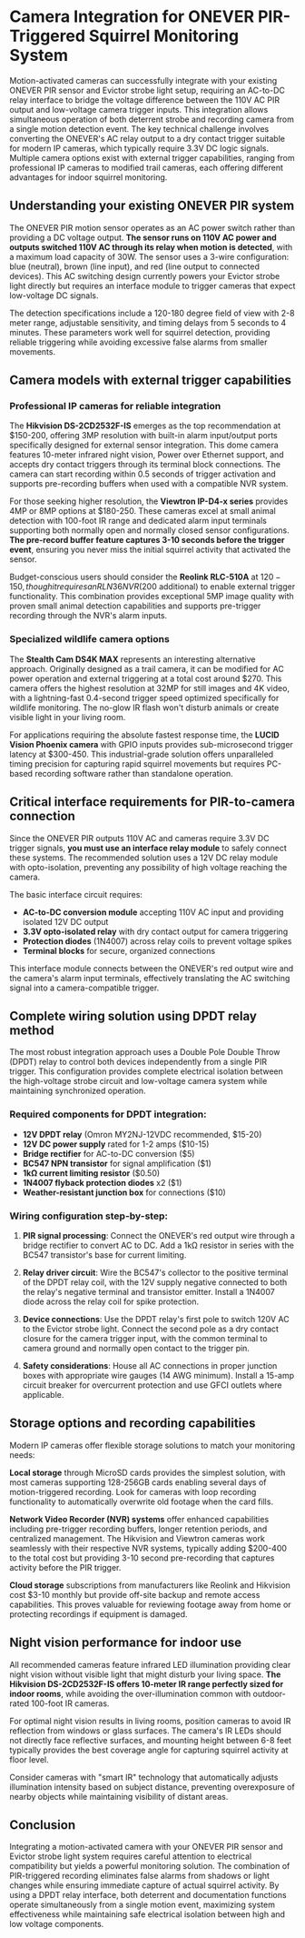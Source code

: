 # Camera Integration for ONEVER PIR-Triggered Squirrel Monitoring System

Motion-activated cameras can successfully integrate with your existing ONEVER PIR sensor and Evictor strobe light setup, requiring an AC-to-DC relay interface to bridge the voltage difference between the 110V AC PIR output and low-voltage camera trigger inputs. This integration allows simultaneous operation of both deterrent strobe and recording camera from a single motion detection event. The key technical challenge involves converting the ONEVER's AC relay output to a dry contact trigger suitable for modern IP cameras, which typically require 3.3V DC logic signals. Multiple camera options exist with external trigger capabilities, ranging from professional IP cameras to modified trail cameras, each offering different advantages for indoor squirrel monitoring.

## Understanding your existing ONEVER PIR system

The ONEVER PIR motion sensor operates as an AC power switch rather than providing a DC voltage output. **The sensor runs on 110V AC power and outputs switched 110V AC through its relay when motion is detected**, with a maximum load capacity of 30W. The sensor uses a 3-wire configuration: blue (neutral), brown (line input), and red (line output to connected devices). This AC switching design currently powers your Evictor strobe light directly but requires an interface module to trigger cameras that expect low-voltage DC signals.

The detection specifications include a 120-180 degree field of view with 2-8 meter range, adjustable sensitivity, and timing delays from 5 seconds to 4 minutes. These parameters work well for squirrel detection, providing reliable triggering while avoiding excessive false alarms from smaller movements.

## Camera models with external trigger capabilities

### Professional IP cameras for reliable integration

The **Hikvision DS-2CD2532F-IS** emerges as the top recommendation at $150-200, offering 3MP resolution with built-in alarm input/output ports specifically designed for external sensor integration. This dome camera features 10-meter infrared night vision, Power over Ethernet support, and accepts dry contact triggers through its terminal block connections. The camera can start recording within 0.5 seconds of trigger activation and supports pre-recording buffers when used with a compatible NVR system.

For those seeking higher resolution, the **Viewtron IP-D4-x series** provides 4MP or 8MP options at $180-250. These cameras excel at small animal detection with 100-foot IR range and dedicated alarm input terminals supporting both normally open and normally closed sensor configurations. **The pre-record buffer feature captures 3-10 seconds before the trigger event**, ensuring you never miss the initial squirrel activity that activated the sensor.

Budget-conscious users should consider the **Reolink RLC-510A** at $120-150, though it requires an RLN36 NVR ($200 additional) to enable external trigger functionality. This combination provides exceptional 5MP image quality with proven small animal detection capabilities and supports pre-trigger recording through the NVR's alarm inputs.

### Specialized wildlife camera options

The **Stealth Cam DS4K MAX** represents an interesting alternative approach. Originally designed as a trail camera, it can be modified for AC power operation and external triggering at a total cost around $270. This camera offers the highest resolution at 32MP for still images and 4K video, with a lightning-fast 0.4-second trigger speed optimized specifically for wildlife monitoring. The no-glow IR flash won't disturb animals or create visible light in your living room.

For applications requiring the absolute fastest response time, the **LUCID Vision Phoenix camera** with GPIO inputs provides sub-microsecond trigger latency at $300-450. This industrial-grade solution offers unparalleled timing precision for capturing rapid squirrel movements but requires PC-based recording software rather than standalone operation.

## Critical interface requirements for PIR-to-camera connection

Since the ONEVER PIR outputs 110V AC and cameras require 3.3V DC trigger signals, **you must use an interface relay module** to safely connect these systems. The recommended solution uses a 12V DC relay module with opto-isolation, preventing any possibility of high voltage reaching the camera.

The basic interface circuit requires:
- **AC-to-DC conversion module** accepting 110V AC input and providing isolated 12V DC output
- **3.3V opto-isolated relay** with dry contact output for camera triggering
- **Protection diodes** (1N4007) across relay coils to prevent voltage spikes
- **Terminal blocks** for secure, organized connections

This interface module connects between the ONEVER's red output wire and the camera's alarm input terminals, effectively translating the AC switching signal into a camera-compatible trigger.

## Complete wiring solution using DPDT relay method

The most robust integration approach uses a Double Pole Double Throw (DPDT) relay to control both devices independently from a single PIR trigger. This configuration provides complete electrical isolation between the high-voltage strobe circuit and low-voltage camera system while maintaining synchronized operation.

### Required components for DPDT integration:
- **12V DPDT relay** (Omron MY2NJ-12VDC recommended, $15-20)
- **12V DC power supply** rated for 1-2 amps ($10-15)
- **Bridge rectifier** for AC-to-DC conversion ($5)
- **BC547 NPN transistor** for signal amplification ($1)
- **1kΩ current limiting resistor** ($0.50)
- **1N4007 flyback protection diodes** x2 ($1)
- **Weather-resistant junction box** for connections ($10)

### Wiring configuration step-by-step:

1. **PIR signal processing**: Connect the ONEVER's red output wire through a bridge rectifier to convert AC to DC. Add a 1kΩ resistor in series with the BC547 transistor's base for current limiting.

2. **Relay driver circuit**: Wire the BC547's collector to the positive terminal of the DPDT relay coil, with the 12V supply negative connected to both the relay's negative terminal and transistor emitter. Install a 1N4007 diode across the relay coil for spike protection.

3. **Device connections**: Use the DPDT relay's first pole to switch 120V AC to the Evictor strobe light. Connect the second pole as a dry contact closure for the camera trigger input, with the common terminal to camera ground and normally open contact to the trigger pin.

4. **Safety considerations**: House all AC connections in proper junction boxes with appropriate wire gauges (14 AWG minimum). Install a 15-amp circuit breaker for overcurrent protection and use GFCI outlets where applicable.

## Storage options and recording capabilities

Modern IP cameras offer flexible storage solutions to match your monitoring needs:

**Local storage** through MicroSD cards provides the simplest solution, with most cameras supporting 128-256GB cards enabling several days of motion-triggered recording. Look for cameras with loop recording functionality to automatically overwrite old footage when the card fills.

**Network Video Recorder (NVR) systems** offer enhanced capabilities including pre-trigger recording buffers, longer retention periods, and centralized management. The Hikvision and Viewtron cameras work seamlessly with their respective NVR systems, typically adding $200-400 to the total cost but providing 3-10 second pre-recording that captures activity before the PIR trigger.

**Cloud storage** subscriptions from manufacturers like Reolink and Hikvision cost $3-10 monthly but provide off-site backup and remote access capabilities. This proves valuable for reviewing footage away from home or protecting recordings if equipment is damaged.

## Night vision performance for indoor use

All recommended cameras feature infrared LED illumination providing clear night vision without visible light that might disturb your living space. **The Hikvision DS-2CD2532F-IS offers 10-meter IR range perfectly sized for indoor rooms**, while avoiding the over-illumination common with outdoor-rated 100-foot IR cameras.

For optimal night vision results in living rooms, position cameras to avoid IR reflection from windows or glass surfaces. The camera's IR LEDs should not directly face reflective surfaces, and mounting height between 6-8 feet typically provides the best coverage angle for capturing squirrel activity at floor level.

Consider cameras with "smart IR" technology that automatically adjusts illumination intensity based on subject distance, preventing overexposure of nearby objects while maintaining visibility of distant areas.

## Conclusion

Integrating a motion-activated camera with your ONEVER PIR sensor and Evictor strobe light system requires careful attention to electrical compatibility but yields a powerful monitoring solution. The combination of PIR-triggered recording eliminates false alarms from shadows or light changes while ensuring immediate capture of actual squirrel activity. By using a DPDT relay interface, both deterrent and documentation functions operate simultaneously from a single motion event, maximizing system effectiveness while maintaining safe electrical isolation between high and low voltage components.
